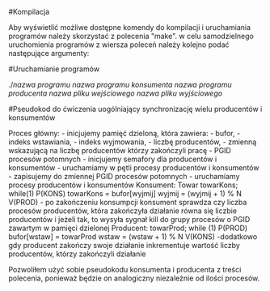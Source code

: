 #Kompilacja

Aby wyświetlić możliwe dostępne komendy do kompilacji i uruchamiania programów
należy skorzystać z polecenia "make". w celu samodzielnego uruchomienia programów
z wiersza poleceń należy kolejno podać następujące argumenty:

#Uruchamianie programów

./*nazwa programu* *nazwa programu konsumenta* *nazwa programu producenta* *nazwa pliku wejściowego* *nazwa pliku wyjściowego*

#Pseudokod do ćwiczenia uogólniający synchronizację wielu producentów i konsumentów

Proces główny:
    - inicjujemy pamięć dzieloną, która zawiera:
        - bufor,
        - indeks wstawiania,
        - indeks wyjmowania,
        - liczbę producentów,
        - zmienną wskazującą na liczbę producentów którzy zakończyli pracę
        - PGID procesów potomnych
    - inicjujemy semafory dla producentów i konsumentów
    - uruchamiamy w pętli procesy producentów i konsumentów
    - zapisujemy do zmiennej PGID procesów potomnych
    - uruchamiamy procesy producentów i konsumentów
Konsument:
    Towar towarKons;
    while(1)
        P(KONS)
        towarKons = bufor[wyjmij]
        wyjmij = (wyjmij + 1) % N
        V(PROD)
    - po zakończeniu konsumpcji konsument sprawdza czy liczba procesów producentów,
      która zakończyła działanie równa się liczbie producentów i jeżeli tak, to
      wysyła sygnał kill do grupy procesów o PGID zawartym w pamięci dzielonej
Producent:
     towarProd;
    while (1)
        P(PROD)
        bufor[wstaw] = towarProd
        wstaw = (wstaw + 1) % N
        V(KONS)
    -dodatkowo gdy producent zakończy swoje działanie inkrementuje wartość 
     liczby producentów, którzy zakończyli działanie

Pozwoliłem użyć sobie pseudokodu konsumenta i producenta z treści polecenia, ponieważ
będzie on analogiczny niezależnie od ilości procesów.
